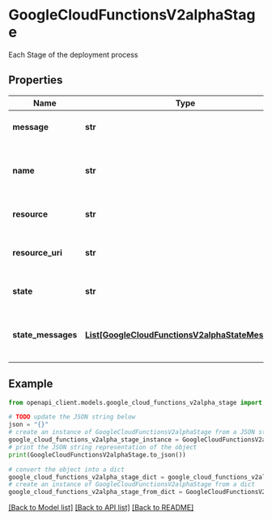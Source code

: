 # GoogleCloudFunctionsV2alphaStage

Each Stage of the deployment process

## Properties

Name | Type | Description | Notes
------------ | ------------- | ------------- | -------------
**message** | **str** | Message describing the Stage | [optional] 
**name** | **str** | Name of the Stage. This will be unique for each Stage. | [optional] 
**resource** | **str** | Resource of the Stage | [optional] 
**resource_uri** | **str** | Link to the current Stage resource | [optional] 
**state** | **str** | Current state of the Stage | [optional] 
**state_messages** | [**List[GoogleCloudFunctionsV2alphaStateMessage]**](GoogleCloudFunctionsV2alphaStateMessage.md) | State messages from the current Stage. | [optional] 

## Example

```python
from openapi_client.models.google_cloud_functions_v2alpha_stage import GoogleCloudFunctionsV2alphaStage

# TODO update the JSON string below
json = "{}"
# create an instance of GoogleCloudFunctionsV2alphaStage from a JSON string
google_cloud_functions_v2alpha_stage_instance = GoogleCloudFunctionsV2alphaStage.from_json(json)
# print the JSON string representation of the object
print(GoogleCloudFunctionsV2alphaStage.to_json())

# convert the object into a dict
google_cloud_functions_v2alpha_stage_dict = google_cloud_functions_v2alpha_stage_instance.to_dict()
# create an instance of GoogleCloudFunctionsV2alphaStage from a dict
google_cloud_functions_v2alpha_stage_from_dict = GoogleCloudFunctionsV2alphaStage.from_dict(google_cloud_functions_v2alpha_stage_dict)
```
[[Back to Model list]](../README.md#documentation-for-models) [[Back to API list]](../README.md#documentation-for-api-endpoints) [[Back to README]](../README.md)


